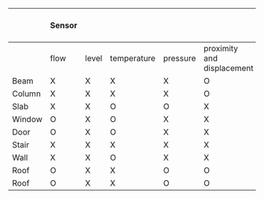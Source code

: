 |             | Sensor   |          |             |          |                              |                    |          | Actuator (change   in shape)        | Actuator (static)        | 　       | 　       |
|-------------|----------|----------|-------------|----------|------------------------------|--------------------|----------|-------------------------------------|--------------------------|----------|----------|
|             | flow     | level    | temperature | pressure | proximity   and displacement | gas   and chemical | others   | mechanical                          | electrical               | thermal  | optical  |
| Beam        | X        | X        | X           | X        | O                            | X                  | O        | X                                   | X                        | X        | X        |
| Column      | X        | X        | X           | X        | O                            | X                  | O        | X                                   | X                        | X        | X        |
| Slab        | X        | X        | O           | O        | X                            | X                  | O        | O                                   | X                        | O        | O        |
| Window      | O        | X        | O           | X        | X                            | O                  | O        | O                                   | O                        | X        | O        |
| Door        | O        | X        | O           | X        | X                            | O                  | O        | O                                   | O                        | X        | O        |
| Stair       | X        | X        | X           | X        | X                            | O                  | O        | X                                   | O                        | X        | O        |
| Wall        | X        | X        | O           | X        | X                            | O                  | O        | O                                   | O                        | X        | O        |
| Roof        | O        | X        | X           | O        | O                            | X                  | O        | O                                   | O                        | O        | O        |
|     Roof    |     O    |     X    |     X       |     O    |     O                        |     X              |     O    |     O                               |     O                    |     O    |     O    |
